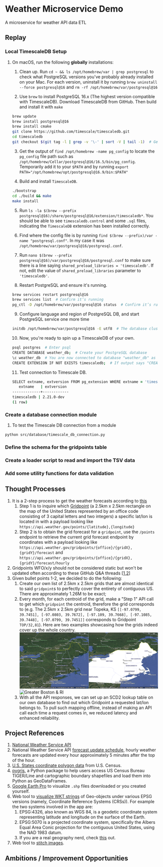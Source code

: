 # Weather Microservice Demo
A microservice for weather API data ETL

## Replay
### Local TimescaleDB Setup
1. On macOS, run the following **globally** installations:
   1. Clean up. Run `cd ~ && ls /opt/homebrew/var | grep postgresql` to check what PostgreSQL versions you've probably already installed on your Mac. For each version, uninstall it by running `brew uninstall --force postgresql@16` and `rm -rf /opt/homebrew/var/postgresql@16`
   
   2. Use `brew` to install PostgreSQL 16.x (The highest version compatible with TimescaleDB). Download TimescaleDB from GitHub. Then build and install it with `make`
   ```zsh
   brew update
   brew install postgresql@16
   brew install cmake
   git clone https://github.com/timescale/timescaledb.git
   cd timescaledb
   git checkout $(git tag -l | grep -v '\-' | sort -V | tail -1)  # Get the latest stable release
   ```

   3. Get the output of `find /opt/homebrew -name pg_config` to locate the `pg_config` file path such as `/opt/homebrew/Cellar/postgresql@16/16.5/bin/pg_config`. Temporarily add it to your `$PATH` and by running `export PATH="/opt/homebrew/opt/postgresql@16.9/bin:$PATH"`
   
   4. Build and install `TimescaleDB`.
   ```zsh
   ./bootstrap
   cd ./build && make
   make install
   ```

   5. Run `ls -la $(brew --prefix postgresql@16)/share/postgresql@16/extension/timescaledb*`. You should be able to see `timescaledb.control` and some `.sql` files, indicating the `TimescaleDB` extension has been installed correctly.
   
   6. Find where the config file is by running `find $(brew --prefix)/var -name "postgresql.conf"`. In my case it was `/opt/homebrew/var/postgresql@16/postgresql.conf`.

   7. Run `nano $(brew --prefix postgresql@16)/var/postgresql@16/postgresql.conf` to make sure there is a line saying `shared_preload_libraries = 'timescaledb'`. If not, edit the value of `shared_preload_libraries` parameter to `'timescaledb'`.

   8. Restart PostgreSQL and ensure it's running.
   ```zsh
   brew services restart postgresql@16
   brew services list  # Confirm it’s running
   pg_ctl -D /opt/homebrew/var/postgresql@16 status  # Confirm it’s running again, with PID this time
   ```

   9. Configure language and region of PostgreSQL DB, and start PostgreSQL service one more time
   ```zsh
   initdb /opt/homebrew/var/postgresql@16 -E utf8  # The database cluster will be initialized with locale "en_US.UTF-8". The default text search configuration will be set to "english".
   ```

   10. Now, you're ready to spin up a TimescaleDB of your own.
   ```zsh
   psql postgres  # Enter psql
   CREATE DATABASE weather_db;  # Create your PostgreSQL database
   \c weather_db  # You are now connected to database "weather_db" as user "[your_mac_username]".
   CREATE EXTENSION IF NOT EXISTS timescaledb;  # If output says "CREATE EXTENSION", it's a success!
   ```

   11. Test connection to Timescale DB.
   ```zsh
   SELECT extname, extversion FROM pg_extension WHERE extname = 'timescaledb';
      extname   | extversion
   -------------+------------
   timescaledb | 2.21.0-dev
   (1 row)
   ```
### Create a database connection module
   1. To test the Timescale DB connection from a module
   ```zsh
   python src/database/timescale_db_connection.py
   ```
### Define the schema for the gridpoints table
### Create a loader script to read and import the TSV data
### Add some utility functions for data validation


## Thought Processes
1. It is a 2-step process to get the weather forecasts according to [this](https://www.weather.gov/documentation/services-web-api)
   1. Step 1 is to inquire which [Gridpoint](https://weather-gov.github.io/api/gridpoints) (a 2.5km x 2.5km rectangle on the map of the United States represented by an office code consisting of 3 capital letters and two integers) a specific lat/lon is located in with a payload looking like `https://api.weather.gov/points/{latitude},{longitude}`
   2. Step 2 is to obtain the grid forecast for a `gridpoint`, use the `/points` endpoint to retrieve the current grid forecast endpoint by coordinates with a payload looking like `https://api.weather.gov/gridpoints/{office}/{gridX},{gridY}/forecast` and `https://api.weather.gov/gridpoints/{office}/{gridX},{gridY}/forecast/hourly`
2. Gridpoints WFO/x/y should not be considered static but won't be updated often according to these GitHub Q&A threads [[1](https://github.com/weather-gov/api/discussions/621),[2](https://github.com/weather-gov/api/discussions/746)]
3. Given bullet points 1-2, we decided to do the following:
   1. Create our own list of 2.5km x 2.5km grids that are almost identical to said `gridpoint`s to perfectly cover the entirety of contiguous US. There are approximately 1.26M to be exact; 
   2. Every month, for each centroid of the grid, make a "Step 1" API call to get which `gridpoint` the centroid, therefore the grid corresponds to (e.g. The 2.5km x 2.5km grid near Topeka, KS `[[-97.0799, 39.7451], [-97.0803, 39.7672], [-97.109, 39.7668], [-97.1085, 39.7448], [-97.0799, 39.7451]]` corresponds to Gridpoint `TOP/32,81`). Here are two examples showcasing how the grids indeed cover up the whole country.
![New England](screenshots/Grid_Coverage_New_England_BW.png)
![Greater Boston & RI](screenshots/Grid_Coverage_Greater_Boston_RI_BW.png)
   3. With all the API responses, we can set up an SCD2 lookup table on our own database to find out which Gridpoint a requested lat/lon belongs to. To pull such mapping offline, instead of making an API call each time a request comes in, we reduced latency and enhanced reliability.

## Project References
1. [National Weather Service API](https://www.weather.gov/documentation/services-web-api)
2. National Weather Service API [forecast update schedule](https://www.weather.gov/gid/nwr_general), hourly weather forecasts are updated every hour approximately 5 minutes after the top of the hour.
3. [U.S. States coordinate polygon data](https://www.census.gov/cgi-bin/geo/shapefiles/index.php?year=2024&layergroup=States+%28and+equivalent%29) from U.S. Census.
4. [pygris](https://walker-data.com/pygris/), a Python package to help users access US Census Bureau TIGER/Line and cartographic boundary shapefiles and load them into Python as GeoDataFrames.
5. [Google Earth Pro](https://www.google.com/earth/outreach/learn/importing-geographic-information-systems-gis-data-in-google-earth/) to visualize `.shp` files downloaded or you created yourself.
6. Web tool to [visualize WKT strings](https://wktmap.com/) of Geo-objects under various EPSG versions (namely, Coordinate Reference Systems (CRSs)). For example the two systems involved in the app are:
   1. EPSG:4326, also known as WGS 84, is a geodetic coordinate system representing latitude and longitude on the surface of the Earth.
   2. EPSG:5070 is a projected coordinate system, specifically the Albers Equal Area Conic projection for the contiguous United States, using the NAD 1983 datum.
   3. If you are a real geography nerd, check [this](https://gis.stackexchange.com/questions/378716/understanding-epsg-in-wkt) out.
7. Web tool to [stitch images](https://pinetools.com/merge-images).

## Ambitions / Improvement Opportunities